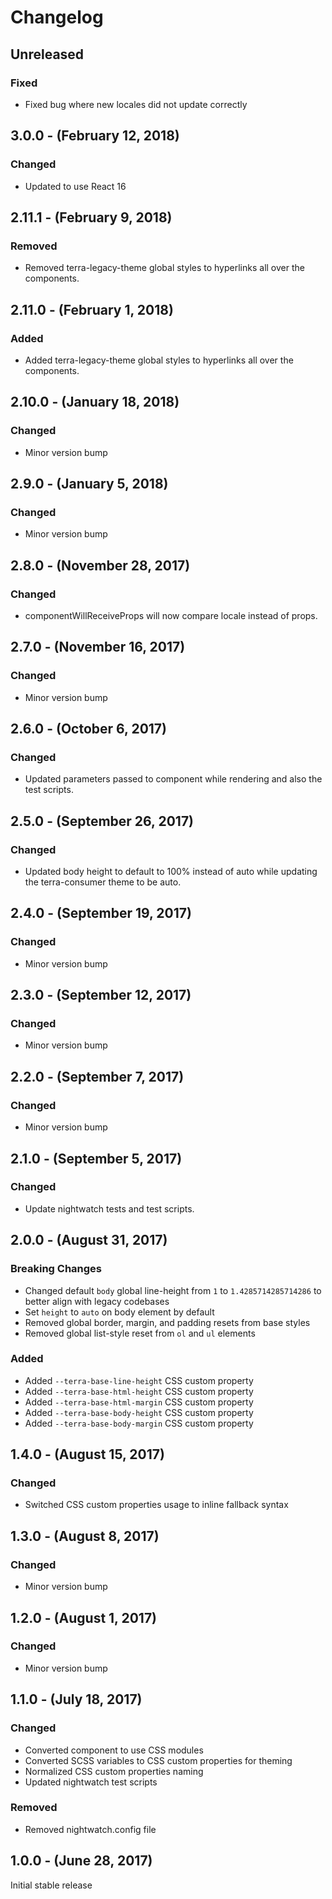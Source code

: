 Changelog
=========

Unreleased
----------
### Fixed
* Fixed bug where new locales did not update correctly

3.0.0 - (February 12, 2018)
------------------
### Changed
* Updated to use React 16

2.11.1 - (February 9, 2018)
------------------
### Removed
* Removed terra-legacy-theme global styles to hyperlinks all over the components.

2.11.0 - (February 1, 2018)
------------------
### Added
* Added terra-legacy-theme global styles to hyperlinks all over the components.

2.10.0 - (January 18, 2018)
------------------
### Changed
* Minor version bump

2.9.0 - (January 5, 2018)
------------------
### Changed
* Minor version bump

2.8.0 - (November 28, 2017)
------------------
### Changed
* componentWillReceiveProps will now compare locale instead of props.

2.7.0 - (November 16, 2017)
------------------
### Changed
* Minor version bump

2.6.0 - (October 6, 2017)
------------------
### Changed
* Updated parameters passed to component while rendering and also the test scripts.

2.5.0 - (September 26, 2017)
------------------
### Changed
* Updated body height to default to 100% instead of auto while updating the terra-consumer theme to be auto.

2.4.0 - (September 19, 2017)
------------------
### Changed
* Minor version bump

2.3.0 - (September 12, 2017)
------------------
### Changed
* Minor version bump

2.2.0 - (September 7, 2017)
------------------
### Changed
* Minor version bump

2.1.0 - (September 5, 2017)
------------------
### Changed
* Update nightwatch tests and test scripts.

2.0.0 - (August 31, 2017)
------------------
### Breaking Changes
* Changed default `body` global line-height from `1` to `1.4285714285714286` to better align with legacy codebases
* Set `height` to `auto` on body element by default
* Removed global border, margin, and padding resets from base styles
* Removed global list-style reset from `ol` and `ul` elements

### Added
* Added `--terra-base-line-height` CSS custom property
* Added `--terra-base-html-height` CSS custom property
* Added `--terra-base-html-margin` CSS custom property
* Added `--terra-base-body-height` CSS custom property
* Added `--terra-base-body-margin` CSS custom property

1.4.0 - (August 15, 2017)
------------------
### Changed
* Switched CSS custom properties usage to inline fallback syntax

1.3.0 - (August 8, 2017)
------------------
### Changed
* Minor version bump

1.2.0 - (August 1, 2017)
------------------
### Changed
* Minor version bump

1.1.0 - (July 18, 2017)
------------------
### Changed
* Converted component to use CSS modules
* Converted SCSS variables to CSS custom properties for theming
* Normalized CSS custom properties naming
* Updated nightwatch test scripts

### Removed
* Removed nightwatch.config file

1.0.0 - (June 28, 2017)
------------------
Initial stable release
